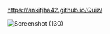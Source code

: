 https://ankitjha42.github.io/Quiz/

![Screenshot (130)](https://github.com/ankitjha42/Quiz/assets/143383280/d34ae800-ea6c-4c74-b05c-211f5906ba51)

